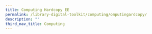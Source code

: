 ```yaml
---
title: Computing Hardcopy EE
permalink: /library-digital-toolkit/computing/omputingardcopy/
description: ""
third_nav_title: Computing
---
```

